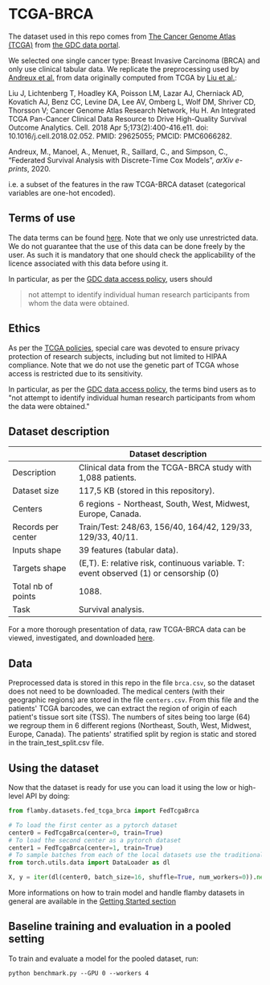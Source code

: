 # TCGA-BRCA
The dataset used in this repo comes from [The Cancer Genome Atlas (TCGA)](https://www.cancer.gov/about-nci/organization/ccg/research/structural-genomics/tcga) from [the GDC data portal](https://portal.gdc.cancer.gov/).

We selected one single cancer type: Breast Invasive Carcinoma (BRCA) and only use clinical tabular data. We replicate the preprocessing used by [Andreux et al.](https://arxiv.org/pdf/2006.08997.pdf) from data originally computed from TCGA by [Liu et al.](https://pubmed.ncbi.nlm.nih.gov/29625055/):

Liu J, Lichtenberg T, Hoadley KA, Poisson LM, Lazar AJ, Cherniack AD, Kovatich AJ, Benz CC, Levine DA, Lee AV, Omberg L, Wolf DM, Shriver CD, Thorsson V; Cancer Genome Atlas Research Network, Hu H. An Integrated TCGA Pan-Cancer Clinical Data Resource to Drive High-Quality Survival Outcome Analytics. Cell. 2018 Apr 5;173(2):400-416.e11. doi: 10.1016/j.cell.2018.02.052. PMID: 29625055; PMCID: PMC6066282.

Andreux, M., Manoel, A., Menuet, R., Saillard, C., and Simpson, C., “Federated Survival Analysis with Discrete-Time Cox Models”, <i>arXiv e-prints</i>, 2020.

i.e. a subset of the features in the raw TCGA-BRCA dataset (categorical variables are one-hot encoded).

## Terms of use
The data terms can be found [here](https://gdc.cancer.gov/access-data/data-access-processes-and-tools).
Note that we only use unrestricted data.
We do not guarantee that the use of this data can be done freely by the user.
As such it is mandatory that one should check the applicability of the licence associated with this data before using it.

In particular, as per the [GDC data access policy](https://gdc.cancer.gov/about-gdc/gdc-policies),
users should
> not attempt to identify individual human research participants from whom the data were obtained.

## Ethics
As per the [TCGA policies](https://www.cancer.gov/about-nci/organization/ccg/research/structural-genomics/tcga/history/policies),
special care was devoted to ensure privacy protection of research subjects,
including but not limited to HIPAA compliance.
Note that we do not use the genetic part of TCGA whose access is restricted due to its sensitivity.

In particular, as per the [GDC data access policy](https://gdc.cancer.gov/about-gdc/gdc-policies),
the terms bind users as to "not attempt to identify individual human research participants from whom the data were obtained."

## Dataset description

|                    | Dataset description
|--------------------| -----------------------------------------------------------------------------------------------
| Description        | Clinical data from the TCGA-BRCA study with 1,088 patients.
| Dataset size       | 117,5 KB (stored in this repository).
| Centers            | 6 regions - Northeast, South, West, Midwest, Europe, Canada.
| Records per center | Train/Test: 248/63, 156/40, 164/42, 129/33, 129/33, 40/11.
| Inputs shape       | 39 features (tabular data).
| Targets shape      | (E,T). E: relative risk, continuous variable. T: event observed (1) or censorship (0)
| Total nb of points | 1088.
| Task               | Survival analysis.

For a more thorough presentation of data, raw TCGA-BRCA data can be viewed, investigated, and downloaded [here](https://portal.gdc.cancer.gov/projects/TCGA-BRCA).

## Data
Preprocessed data is stored in this repo in the file ```brca.csv```, so the dataset does not need to be downloaded. The medical centers (with their geographic regions) are stored in the file ```centers.csv```. From this file and the patients' TCGA barcodes, we can extract the region of origin of each patient's tissue sort site (TSS). The numbers of sites being too large (64) we regroup them in 6 different regions (Northeast, South, West, Midwest, Europe, Canada). The patients' stratified split by region is static and stored in the train_test_split.csv file.

## Using the dataset

Now that the dataset is ready for use you can load it using the low or high-level API
by doing:
```python
from flamby.datasets.fed_tcga_brca import FedTcgaBrca

# To load the first center as a pytorch dataset
center0 = FedTcgaBrca(center=0, train=True)
# To load the second center as a pytorch dataset
center1 = FedTcgaBrca(center=1, train=True)
# To sample batches from each of the local datasets use the traditional pytorch API
from torch.utils.data import DataLoader as dl

X, y = iter(dl(center0, batch_size=16, shuffle=True, num_workers=0)).next()
```
More informations on how to train model and handle flamby datasets in general are available in the [Getting Started section](../../../Quickstart.md)


## Baseline training and evaluation in a pooled setting
To train and evaluate a model for the pooled dataset, run:
```
python benchmark.py --GPU 0 --workers 4
```
